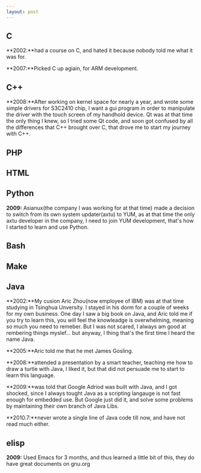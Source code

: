 ```yaml
---
layout: post
---
```


## C

**2002:**had a course on C, and hated it because nobody told me what it was
for.


**2007:**Picked C up agiain, for ARM development.

## C++



**2008:**After working on kernel space for nearly a year, and wrote some
simple drivers for S3C2410 chip, I want a gui program in order to manipulate
the driver with the touch screen of my handhold device. Qt was at that time
the only thing I knew, so I tried some Qt code, and soon got confused by all
the differences that C++ brought over C, that drove me to start my journey
with C++.

## PHP

## HTML

## Python



**2009:** Asianux(the company I was working for at that time) made a decision
to switch from its own system updater(axtu) to YUM, as at that time the only
axtu developer in the company, I need to join YUM development, that's how I
started to learn and use Python.

## Bash

## Make

## Java



**2002:**My cusion Aric Zhou(now employee of IBM) was at that time studying in
Tsinghua Unversity. I stayed in his dorm for a couple of weeks for my own
business. One day I saw a big book on Java, and Aric told me if you try to
learn this, you will feel the knowleadge is overwhelming, meaning so much you
need to remeber. But I was not scared, I always am good at rembering things
myslef... but anyway, I thing that's the first time I heard the name Java.


**2005:**Aric told me that he met James Gosling.


**2008:**attended a presentation by a smart teacher, teaching me how to draw a
turtle with Java, I liked it, but that did not persuade me to start to learn
this language.

**2009:**was told that Google Adriod was built with Java, and I got shocked,
since I always tought Java as a scripting langauge is not fast enough for
embedded use. But Google just did it, and solve some problems by maintaining
their own branch of Java Libs.

**2010.7:**never wrote a single line of Java code till now, and have not read
much either.

## elisp


**2009:** Used Emacs for 3 months, and thus learned a little bit of this, they
do have great documents on gnu.org

